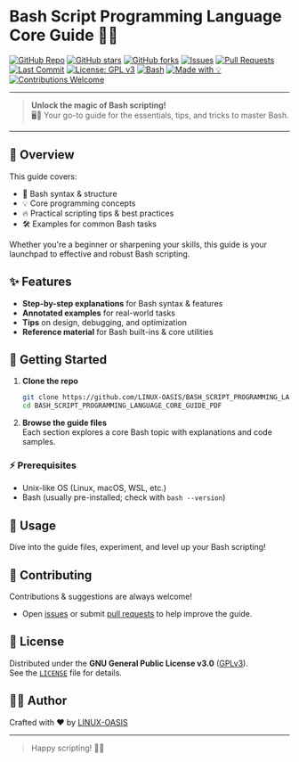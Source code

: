 # Bash Script Programming Language Core Guide 📜✨

[![GitHub Repo](https://img.shields.io/badge/repo-BASH_SCRIPT_PROGRAMMING_LANGUAGE_CORE_GUIDE_PDF-blue?logo=github)](https://github.com/LINUX-OASIS/BASH_SCRIPT_PROGRAMMING_LANGUAGE_CORE_GUIDE_PDF)
[![GitHub stars](https://img.shields.io/github/stars/LINUX-OASIS/BASH_SCRIPT_PROGRAMMING_LANGUAGE_CORE_GUIDE_PDF?style=social)](https://github.com/LINUX-OASIS/BASH_SCRIPT_PROGRAMMING_LANGUAGE_CORE_GUIDE_PDF/stargazers)
[![GitHub forks](https://img.shields.io/github/forks/LINUX-OASIS/BASH_SCRIPT_PROGRAMMING_LANGUAGE_CORE_GUIDE_PDF?style=social)](https://github.com/LINUX-OASIS/BASH_SCRIPT_PROGRAMMING_LANGUAGE_CORE_GUIDE_PDF/network)
[![Issues](https://img.shields.io/github/issues/LINUX-OASIS/BASH_SCRIPT_PROGRAMMING_LANGUAGE_CORE_GUIDE_PDF?color=yellow)](https://github.com/LINUX-OASIS/BASH_SCRIPT_PROGRAMMING_LANGUAGE_CORE_GUIDE_PDF/issues)
[![Pull Requests](https://img.shields.io/github/issues-pr/LINUX-OASIS/BASH_SCRIPT_PROGRAMMING_LANGUAGE_CORE_GUIDE_PDF?color=orange)](https://github.com/LINUX-OASIS/BASH_SCRIPT_PROGRAMMING_LANGUAGE_CORE_GUIDE_PDF/pulls)
[![Last Commit](https://img.shields.io/github/last-commit/LINUX-OASIS/BASH_SCRIPT_PROGRAMMING_LANGUAGE_CORE_GUIDE_PDF?color=informational)](https://github.com/LINUX-OASIS/BASH_SCRIPT_PROGRAMMING_LANGUAGE_CORE_GUIDE_PDF/commits/main)
[![License: GPL v3](https://img.shields.io/badge/License-GPLv3-blue.svg)](https://www.gnu.org/licenses/gpl-3.0)
[![Bash](https://img.shields.io/badge/language-Bash-4EAA25?logo=gnubash&logoColor=white)](https://www.gnu.org/software/bash/)
[![Made with 💡](https://img.shields.io/badge/made%20with-%F0%9F%92%A1-ff69b4)](https://github.com/LINUX-OASIS)
[![Contributions Welcome](https://img.shields.io/badge/contributions-welcome-brightgreen)](https://github.com/LINUX-OASIS/BASH_SCRIPT_PROGRAMMING_LANGUAGE_CORE_GUIDE_PDF/pulls)

---

> **Unlock the magic of Bash scripting!**  
> 🖥️🦄 Your go-to guide for the essentials, tips, and tricks to master Bash.

---

## 🚀 Overview

This guide covers:

- 📝 Bash syntax & structure
- 💡 Core programming concepts
- 🔥 Practical scripting tips & best practices
- 🛠️ Examples for common Bash tasks

Whether you're a beginner or sharpening your skills, this guide is your launchpad to effective and robust Bash scripting.

## ✨ Features

- **Step-by-step explanations** for Bash syntax & features
- **Annotated examples** for real-world tasks
- **Tips** on design, debugging, and optimization
- **Reference material** for Bash built-ins & core utilities

## 🛫 Getting Started

1. **Clone the repo**  
   ```bash
   git clone https://github.com/LINUX-OASIS/BASH_SCRIPT_PROGRAMMING_LANGUAGE_CORE_GUIDE_PDF.git
   cd BASH_SCRIPT_PROGRAMMING_LANGUAGE_CORE_GUIDE_PDF
   ```
2. **Browse the guide files**  
   Each section explores a core Bash topic with explanations and code samples.

### ⚡ Prerequisites

- Unix-like OS (Linux, macOS, WSL, etc.)
- Bash (usually pre-installed; check with `bash --version`)

## 🎯 Usage

Dive into the guide files, experiment, and level up your Bash scripting!

## 🤝 Contributing

Contributions & suggestions are always welcome!  
- Open [issues](https://github.com/LINUX-OASIS/BASH_SCRIPT_PROGRAMMING_LANGUAGE_CORE_GUIDE_PDF/issues) or submit [pull requests](https://github.com/LINUX-OASIS/BASH_SCRIPT_PROGRAMMING_LANGUAGE_CORE_GUIDE_PDF/pulls) to help improve the guide.

## 📜 License

Distributed under the **GNU General Public License v3.0** ([GPLv3](https://www.gnu.org/licenses/gpl-3.0)).  
See the [`LICENSE`](./LICENSE) file for details.

## 👨‍💻 Author

Crafted with ❤️ by [LINUX-OASIS](https://github.com/LINUX-OASIS)

---

> Happy scripting! 🎉🐧
